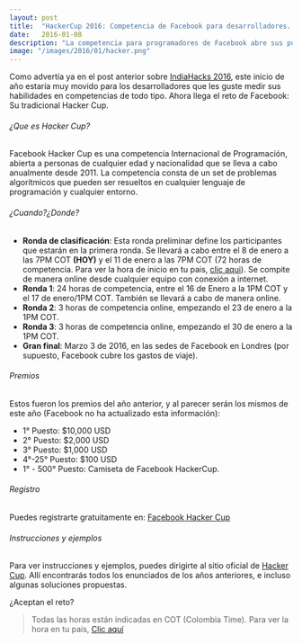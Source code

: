 ```yaml
---
layout: post
title:  "HackerCup 2016: Competencia de Facebook para desarrolladores. ¿Te animas?"
date:   2016-01-08
description: "La competencia para programadores de Facebook abre sus puertas para la edición 2016. ¿Estás listo?"
image: "/images/2016/01/hacker.png"
---
```


Como advertía ya en el post anterior sobre <a href="https://gersonlazaro.com/indiahacks-2016-la-reunion-mas-grande-de-desarrolladores-del-mundo/" target="_blank">IndiaHacks 2016</a>, este inicio de año estaría muy movido para los desarrolladores que les guste medir sus habilidades en competencias de todo tipo. Ahora llega el reto de Facebook: Su tradicional Hacker Cup.

###### ¿Que es Hacker Cup?
Facebook Hacker Cup es una competencia Internacional de Programación, abierta a personas de cualquier edad y nacionalidad que se lleva a cabo anualmente desde 2011. La competencia consta de un set de problemas algorítmicos que pueden ser resueltos en cualquier lenguaje de programación y cualquier entorno. 

###### ¿Cuando?¿Donde?

* **Ronda de clasificación**: Esta ronda preliminar define los participantes que estarán en la primera ronda. Se llevará a cabo entre el 8 de enero a las 7PM COT **(HOY)** y el 11 de enero a las 7PM COT (72 horas de competencia. Para ver la hora de inicio en tu pais, <a href="https://www.facebook.com/hackercup/round/904578626288920/" target="_blank">clic aqui</a>). Se compite de manera online desde cualquier equipo con conexión a internet.
* **Ronda 1**: 24 horas de competencia, entre el 16 de Enero a la 1PM COT y el 17 de enero/1PM COT. También se llevará a cabo de manera online.
* **Ronda 2**: 3 horas de competencia online, empezando el 23 de enero a la 1PM COT.
* **Ronda 3**: 3 horas de competencia online, empezando el 30 de enero a la 1PM COT.
* **Gran final**: Marzo 3 de 2016, en las sedes de Facebook en Londres (por supuesto, Facebook cubre los gastos de viaje).

###### Premios
Estos fueron los premios del año anterior, y al parecer serán los mismos de este año (Facebook no ha actualizado esta información):

* 1° Puesto: $10,000 USD
* 2° Puesto: $2,000 USD
* 3° Puesto: $1,000 USD
* 4°-25° Puesto: $100 USD
* 1° - 500° Puesto: Camiseta de Facebook HackerCup.

###### Registro

Puedes registrarte gratuitamente en: <a href="https://www.facebook.com/hackercup/register/" target="_blank">Facebook Hacker Cup</a>

###### Instrucciones y ejemplos

Para ver instrucciones y ejemplos, puedes dirigirte al sitio oficial de <a href="https://www.facebook.com/hackercup/" target="_blank">Hacker Cup</a>. Allí encontrarás todos los enunciados de los años anteriores, e incluso algunas soluciones propuestas. 


¿Aceptan el reto?

> Todas las horas están indicadas en COT (Colombia Time). Para ver la hora en tu país, <a href="https://www.facebook.com/hackercup/round/904578626288920/" target="_blank">Clic aquí</a>




